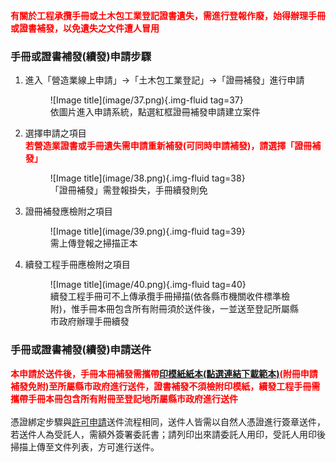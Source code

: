 <span style="color:red; font-weight:bold;">有關於工程承攬手冊或土木包工業登記證書遺失，需進行登報作廢，始得辦理手冊或證書補發，以免遺失之文件遭人冒用</span><br>

### 手冊或證書補發(續發)申請步驟

1. 進入「營造業線上申請」→「土木包工業登記」→「證冊補發」進行申請
    <figure markdown="span">
    ![Image title](image/37.png){.img-fluid tag=37}
    <figcaption>依圖片進入申請系統，點選紅框證冊補發申請建立案件</figcaption>
    </figure>

2. 選擇申請之項目<br>
<span style="color:red; font-weight:bold;">若營造業證書或手冊遺失需申請重新補發(可同時申請補發)，請選擇「證冊補發」</span><br>
    <figure markdown="span">
    ![Image title](image/38.png){.img-fluid tag=38}
    <figcaption>「證冊補發」需登報掛失，手冊續發則免</figcaption>
    </figure>

3. 證冊補發應檢附之項目
    <figure markdown="span">
    ![Image title](image/39.png){.img-fluid tag=39}
    <figcaption>需上傳登報之掃描正本</figcaption>
    </figure>

4. 續發工程手冊應檢附之項目
    <figure markdown="span">
    ![Image title](image/40.png){.img-fluid tag=40}
    <figcaption>續發工程手冊可不上傳承攬手冊掃描(依各縣市機關收件標準檢附)，惟手冊本冊包含所有附冊須於送件後，一並送至登記所屬縣市政府辦理手冊續發</figcaption>
    </figure>

### 手冊或證書補發(續發)申請送件
<span style="color:red; font-weight:bold;">本申請於送件後，手冊本冊補發需攜帶[印模紙紙本(點選連結下載範本)](https://economic.cyhg.gov.tw/News_Content.aspx?n=453&s=158425)(附冊申請補發免附)至所屬縣市政府進行送件，證書補發不須檢附印模紙，續發工程手冊需攜帶手冊本冊包含所有附冊至登記地所屬縣市政府進行送件</span><br><br>
憑證綁定步驟與[許可申請](Contractors_Registration.md)送件流程相同，送件人皆需以自然人憑證進行簽章送件，若送件人為受託人，需額外簽署委託書；請列印出來請委託人用印，受託人用印後掃描上傳至文件列表，方可進行送件。<br>
<br>
